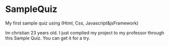 # SampleQuiz
My first sample quiz using (Html, Css, Javascript&amp;jsFramework)

Im christian 23 years old.
I just complied my project to my professor through this Sample Quiz.
You can get it for a try.
